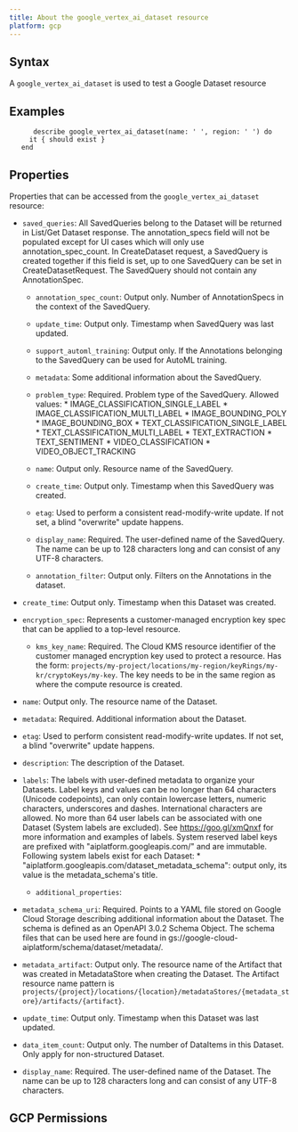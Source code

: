 ```yaml
---
title: About the google_vertex_ai_dataset resource
platform: gcp
---
```


## Syntax
A `google_vertex_ai_dataset` is used to test a Google Dataset resource

## Examples
```
      describe google_vertex_ai_dataset(name: ' ', region: ' ') do
     it { should exist }
   end
```

## Properties
Properties that can be accessed from the `google_vertex_ai_dataset` resource:


  * `saved_queries`: All SavedQueries belong to the Dataset will be returned in List/Get Dataset response. The annotation_specs field will not be populated except for UI cases which will only use annotation_spec_count. In CreateDataset request, a SavedQuery is created together if this field is set, up to one SavedQuery can be set in CreateDatasetRequest. The SavedQuery should not contain any AnnotationSpec.

    * `annotation_spec_count`: Output only. Number of AnnotationSpecs in the context of the SavedQuery.

    * `update_time`: Output only. Timestamp when SavedQuery was last updated.

    * `support_automl_training`: Output only. If the Annotations belonging to the SavedQuery can be used for AutoML training.

    * `metadata`: Some additional information about the SavedQuery.

    * `problem_type`: Required. Problem type of the SavedQuery. Allowed values: * IMAGE_CLASSIFICATION_SINGLE_LABEL * IMAGE_CLASSIFICATION_MULTI_LABEL * IMAGE_BOUNDING_POLY * IMAGE_BOUNDING_BOX * TEXT_CLASSIFICATION_SINGLE_LABEL * TEXT_CLASSIFICATION_MULTI_LABEL * TEXT_EXTRACTION * TEXT_SENTIMENT * VIDEO_CLASSIFICATION * VIDEO_OBJECT_TRACKING

    * `name`: Output only. Resource name of the SavedQuery.

    * `create_time`: Output only. Timestamp when this SavedQuery was created.

    * `etag`: Used to perform a consistent read-modify-write update. If not set, a blind "overwrite" update happens.

    * `display_name`: Required. The user-defined name of the SavedQuery. The name can be up to 128 characters long and can consist of any UTF-8 characters.

    * `annotation_filter`: Output only. Filters on the Annotations in the dataset.

  * `create_time`: Output only. Timestamp when this Dataset was created.

  * `encryption_spec`: Represents a customer-managed encryption key spec that can be applied to a top-level resource.

    * `kms_key_name`: Required. The Cloud KMS resource identifier of the customer managed encryption key used to protect a resource. Has the form: `projects/my-project/locations/my-region/keyRings/my-kr/cryptoKeys/my-key`. The key needs to be in the same region as where the compute resource is created.

  * `name`: Output only. The resource name of the Dataset.

  * `metadata`: Required. Additional information about the Dataset.

  * `etag`: Used to perform consistent read-modify-write updates. If not set, a blind "overwrite" update happens.

  * `description`: The description of the Dataset.

  * `labels`: The labels with user-defined metadata to organize your Datasets. Label keys and values can be no longer than 64 characters (Unicode codepoints), can only contain lowercase letters, numeric characters, underscores and dashes. International characters are allowed. No more than 64 user labels can be associated with one Dataset (System labels are excluded). See https://goo.gl/xmQnxf for more information and examples of labels. System reserved label keys are prefixed with "aiplatform.googleapis.com/" and are immutable. Following system labels exist for each Dataset: * "aiplatform.googleapis.com/dataset_metadata_schema": output only, its value is the metadata_schema's title.

    * `additional_properties`: 

  * `metadata_schema_uri`: Required. Points to a YAML file stored on Google Cloud Storage describing additional information about the Dataset. The schema is defined as an OpenAPI 3.0.2 Schema Object. The schema files that can be used here are found in gs://google-cloud-aiplatform/schema/dataset/metadata/.

  * `metadata_artifact`: Output only. The resource name of the Artifact that was created in MetadataStore when creating the Dataset. The Artifact resource name pattern is `projects/{project}/locations/{location}/metadataStores/{metadata_store}/artifacts/{artifact}`.

  * `update_time`: Output only. Timestamp when this Dataset was last updated.

  * `data_item_count`: Output only. The number of DataItems in this Dataset. Only apply for non-structured Dataset.

  * `display_name`: Required. The user-defined name of the Dataset. The name can be up to 128 characters long and can consist of any UTF-8 characters.


## GCP Permissions
